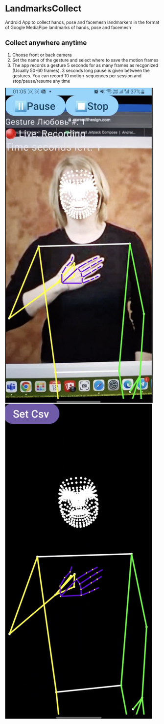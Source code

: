 # LandmarksCollect
Android App to collect hands, pose and facemesh landmarkers in the format of Google MediaPipe landmarks of hands, pose and facemesh

## Collect anywhere anytime
1) Choose front or back camera
2) Set the name of the gesture and select where to save the motion frames
3) The app records a gesture 5 seconds for as many frames as recgonized (Usually 50-60 frames).
3 seconds long pause is given between the gestures. You can record 10 motion-sequences per session and stop/pause/resume any time

![plot](./readme/InputImage.png)
![plot](./readme/GestureReplay.png)
